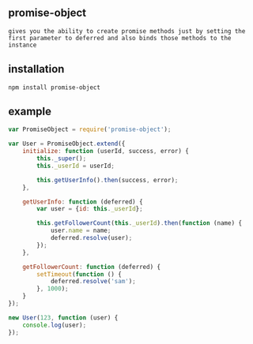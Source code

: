 ## promise-object
	gives you the ability to create promise methods just by setting the first parameter to deferred and also binds those methods to the instance

## installation
	npm install promise-object

## example

```javascript
var PromiseObject = require('promise-object');

var User = PromiseObject.extend({
	initialize: function (userId, success, error) {
		this._super();
		this._userId = userId;

		this.getUserInfo().then(success, error);
	},

	getUserInfo: function (deferred) {
		var user = {id: this._userId};

		this.getFollowerCount(this._userId).then(function (name) {
			user.name = name;
			deferred.resolve(user);
		});
	},

	getFollowerCount: function (deferred) {
		setTimeout(function () {
			deferred.resolve('sam');
		}, 1000);
	}
});

new User(123, function (user) {
	console.log(user);
});
```